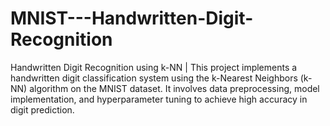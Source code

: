 # MNIST---Handwritten-Digit-Recognition
Handwritten Digit Recognition using k-NN  | This project implements a handwritten digit classification system using the k-Nearest Neighbors (k-NN) algorithm on the MNIST dataset. It involves data preprocessing, model implementation, and hyperparameter tuning to achieve high accuracy in digit prediction.

